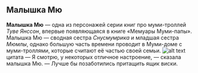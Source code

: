 ## Малышка Мю
**Малышка Мю** — одна из персонажей серии книг про муми-троллей *Туве Янссон*, впервые появляющаяся в книге «Мемуары Муми-папы».
Малышка Мю — сводная сестра *Снусмумрика* и младшая сестра *Мюмлы*, однако большую часть времени проводит в Муми-доме с муми-троллями, которые считают её частью своей семьи.
![alt text](https://moomin.fandom.com/ru/wiki/%D0%9C%D0%B0%D0%BB%D1%8B%D1%88%D0%BA%D0%B0_%D0%9C%D1%8E?file=Little_My.png "Малышка Мю")
цитата — Я смотрю, у некоторых отличное настроение, — сказала малышка Мю. — Лучше бы позаботились притащить ящик виски.
